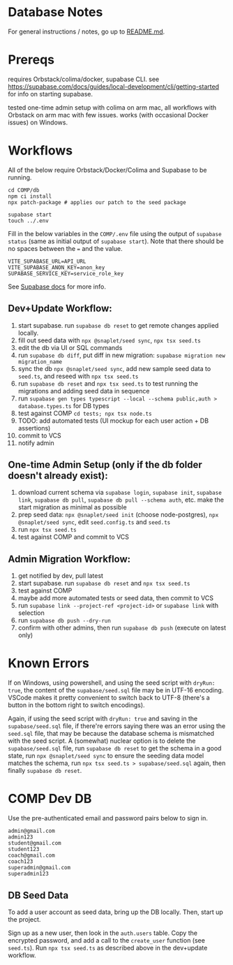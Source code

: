 # Database Notes

For general instructions / notes, go up to [README.md](../README.md).

# Prereqs

requires Orbstack/colima/docker, supabase CLI.
see https://supabase.com/docs/guides/local-development/cli/getting-started for info on starting supabase.

tested one-time admin setup with colima on arm mac, all workflows with Orbstack
on arm mac with few issues. works (with occasional Docker issues) on Windows.

# Workflows

All of the below require Orbstack/Docker/Colima and Supabase to be running.

```
cd COMP/db
npm ci install
npx patch-package # applies our patch to the seed package
```

```
supabase start
touch ../.env
```

Fill in the below variables in the `COMP/.env` file using the output of `supabase status`
(same as initial output of `supabase start`). Note that there should be no spaces
between the `=` and the value.

```
VITE_SUPABASE_URL=API_URL
VITE_SUPABASE_ANON_KEY=anon_key
SUPABASE_SERVICE_KEY=service_role_key
```

See [Supabase docs](https://supabase.com/docs/guides/local-development/cli/getting-started) for more info.

## Dev+Update Workflow:

1. start supabase. run `supabase db reset` to get remote changes applied locally.
2. fill out seed data with `npx @snaplet/seed sync`, `npx tsx seed.ts`
3. edit the db via UI or SQL commands
4. run `supabase db diff`, put diff in new migration: `supabase migration new migration_name`
5. sync the db `npx @snaplet/seed sync`, add new sample seed data to `seed.ts`, and reseed with `npx tsx seed.ts`
6. run `supabase db reset` and `npx tsx seed.ts` to test running the migrations and adding seed data in sequence
7. run `supabase gen types typescript --local --schema public,auth > database.types.ts` for DB types
8. test against COMP `cd tests; npx tsx node.ts`
9. TODO: add automated tests (UI mockup for each user action + DB assertions)
10. commit to VCS
11. notify admin

## One-time Admin Setup (only if the db folder doesn't already exist):

1. download current schema via `supabase login`, `supabase init`, `supabase link`,
   `supabase db pull`, `supabase db pull --schema auth`, etc. make the start
   migration as minimal as possible
2. prep seed data: `npx @snaplet/seed init` (choose node-postgres), `npx @snaplet/seed sync`,
   edit `seed.config.ts` and `seed.ts`
3. run `npx tsx seed.ts`
4. test against COMP and commit to VCS

## Admin Migration Workflow:

1. get notified by dev, pull latest
2. start supabase. run `supabase db reset` and `npx tsx seed.ts`
3. test against COMP
4. maybe add more automated tests or seed data, then commit to VCS
5. run `supabase link --project-ref <project-id>` or `supabase link` with selection
6. run `supabase db push --dry-run`
7. confirm with other admins, then run `supabase db push` (execute on latest only)

# Known Errors

If on Windows, using powershell, and using the seed script with `dryRun: true`,
the content of the `supabase/seed.sql` file may be in UTF-16 encoding. VSCode makes
it pretty convenient to switch back to UTF-8 (there's a button in the bottom right
to switch encodings).

Again, if using the seed script with `dryRun: true` and saving in the `supabase/seed.sql`
file, if there're errors saying there was an error using the `seed.sql` file, that
may be because the database schema is mismatched with the seed script. A (somewhat)
nuclear option is to delete the `supabase/seed.sql` file, run `supabase db reset`
to get the schema in a good state, run `npx @snaplet/seed sync` to ensure the
seeding data model matches the schema, run `npx tsx seed.ts > supabase/seed.sql`
again, then finally `supabase db reset`.

# COMP Dev DB

Use the pre-authenticated email and password pairs below to sign in.

```
admin@gmail.com
admin123
student@gmail.com
student123
coach@gmail.com
coach123
superadmin@gmail.com
superadmin123
```

## DB Seed Data

To add a user account as seed data, bring up the DB locally. Then, start up the project.

Sign up as a new user, then look in the `auth.users` table. Copy the encrypted password, and add a call to the
`create_user` function (see `seed.ts`). Run `npx tsx seed.ts` as described above in the dev+update workflow.
